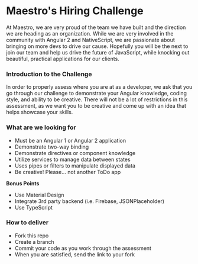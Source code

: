# Maestro's Hiring Challenge
At Maestro, we are very proud of the team we have built and the direction we are heading as an organization. While we are very involved in the community with Angular 2 and NativeScript, we are passionate about bringing on more devs to drive our cause. Hopefully you will be the next to join our team and help us drive the future of JavaScript, while knocking out beautiful, practical applications for our clients.

### Introduction to the Challenge
In order to properly assess where you are at as a developer, we ask that you go through our challenge to demonstrate your Angular knowledge, coding style, and ability to be creative. There will not be a lot of restrictions in this assessment, as we want you to be creative and come up with an idea that helps showcase your skills.

### What are we looking for
- Must be an Angular 1 or Angular 2 application
- Demonstrate two-way binding
- Demonstrate directives or component knowledge
- Utilize services to manage data between states
- Uses pipes or filters to manipulate displayed data
- Be creative! Please... not another ToDo app

**Bonus Points**
- Use Material Design
- Integrate 3rd party backend (i.e. Firebase, JSONPlaceholder)
- Use TypeScript

### How to deliver
- Fork this repo
- Create a branch
- Commit your code as you work through the assessment 
- When you are satisfied, send the link to your fork
